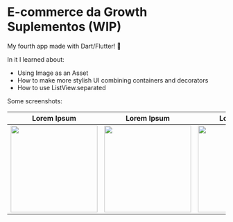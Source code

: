 # E-commerce da Growth Suplementos (WIP)

My fourth app made with Dart/Flutter! 🚀

In it I learned about:
* Using Image as an Asset
* How to make more stylish UI combining containers and decorators
* How to use ListView.separated

Some screenshots:

Lorem Ipsum               | Lorem Ipsum                | Lorem Ipsum               | Lorem Ipsum               | Lorem Ipsum
:-------------------------:|:-------------------------:|:-------------------------:|:-------------------------:|:-------------------------:
<img src="" width="200">  |  <img src="" width="200"> | <img src="" width="200"> | <img src="" width="200"> | <img src="" width="200">

